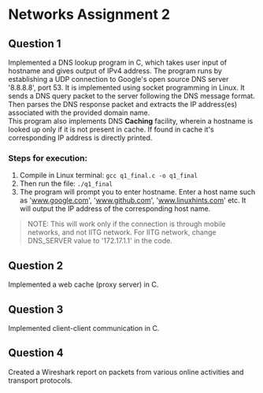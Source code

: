 # Networks Assignment 2

## Question 1
Implemented a DNS lookup program in C, which takes user input of hostname and gives 
output of IPv4 address. The program runs by establishing a UDP connection to Google's 
open source DNS server '8.8.8.8', port 53. It is implemented using socket programming in 
Linux. It sends a DNS query packet to the server following the DNS message format. Then 
parses the DNS response packet and extracts the IP address(es) associated with the provided 
domain name.  
This program also implements DNS **Caching** facility, wherein a hostname is looked up only if 
it is not present in cache. If found in cache it's corresponding IP address is directly printed.

### Steps for execution:
1. Compile in Linux terminal: ```gcc q1_final.c -o q1_final```
2. Then run the file: ```./q1_final```
3. The program will prompt you to enter hostname. Enter a host name such as 'www.google.com', 'www.github.com', 'www.linuxhints.com' etc. It will output the IP address of the corresponding host name.

> NOTE: This will work only if the connection is through mobile networks, and not IITG 
network. For IITG network, change DNS_SERVER value to '172.17.1.1' in the code.

## Question 2
Implemented a web cache (proxy server) in C.

## Question 3
Implemented client-client communication in C.

## Question 4
Created a Wireshark report on packets from various online activities and transport protocols.